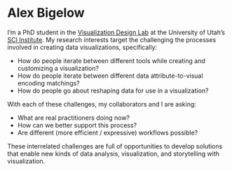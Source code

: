 # Alex Bigelow

I’m a PhD student in the <a href="http://vdl.sci.utah.edu" target="_blank">Visualization Design Lab</a> at the University of Utah’s <a href="http://sci.utah.edu" target="_blank">SCI Institute</a>. My research interests target the challenging the processes involved in creating data visualizations, specifically:

- How do people iterate between different tools while creating and customizing a visualization?
- How do people iterate between different data attribute-to-visual encoding matchings?
- How do people go about reshaping data for use in a visualization?

With each of these challenges, my collaborators and I are asking:
- What are real practitioners doing now?
- How can we better support this process?
- Are different (more efficient / expressive) workflows possible?

These interrelated challenges are full of opportunities to develop solutions that enable new kinds of data analysis, visualization, and storytelling with visualization.
